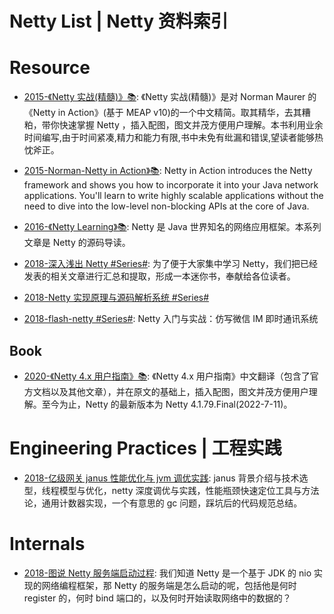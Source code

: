 # Netty List | Netty 资料索引

# Resource

- [2015-《Netty 实战(精髓)》📚](https://github.com/waylau/essential-netty-in-action): 《Netty 实战(精髓)》是对 Norman Maurer 的 《Netty in Action》(基于 MEAP v10)的一个中文精简。取其精华，去其糟粕，带你快速掌握 Netty ，插入配图，图文并茂方便用户理解。本书利用业余时间编写,由于时间紧凑,精力和能力有限,书中未免有纰漏和错误,望读者能够热忱斧正。

- [2015-Norman-Netty in Action》📚](http://93.174.95.29/_ads/A861BBD08F8EADD7068C39B33DA23C16): Netty in Action introduces the Netty framework and shows you how to incorporate it into your Java network applications. You'll learn to write highly scalable applications without the need to dive into the low-level non-blocking APIs at the core of Java.

- [2016-《Netty Learning》📚](https://github.com/code4craft/netty-learning): Netty 是 Java 世界知名的网络应用框架。本系列文章是 Netty 的源码导读。

- [2018-深入浅出 Netty #Series#](https://www.infoq.cn/article/netty-in-depth): 为了便于大家集中学习 Netty，我们把已经发表的相关文章进行汇总和提取，形成一本迷你书，奉献给各位读者。

- [2018-Netty 实现原理与源码解析系统 #Series#](http://www.iocoder.cn/Netty/Netty-collection/?title)

- [2018-flash-netty #Series#](https://github.com/lightningMan/flash-netty): Netty 入门与实战：仿写微信 IM 即时通讯系统

## Book

- [2020-《Netty 4.x 用户指南》📚](https://github.com/waylau/netty-4-user-guide): 《Netty 4.x 用户指南》中文翻译（包含了官方文档以及其他文章），并在原文的基础上，插入配图，图文并茂方便用户理解。至今为止，Netty 的最新版本为 Netty 4.1.79.Final(2022-7-11)。

# Engineering Practices | 工程实践

- [2018-亿级网关 janus 性能优化与 jvm 调优实践](https://mp.weixin.qq.com/s/dbgLn55Ki9pfdEerbu7awg): janus 背景介绍与技术选型，线程模型与优化，netty 深度调优与实践，性能瓶颈快速定位工具与方法论，通用计数器实现，一个有意思的 gc 问题，踩坑后的代码规范总结。

# Internals

- [2018-图说 Netty 服务端启动过程](https://mp.weixin.qq.com/s/R-vh0y4wj8qqCe-R-JrJRQ): 我们知道 Netty 是一个基于 JDK 的 nio 实现的网络编程框架，那 Netty 的服务端是怎么启动的呢，包括他是何时 register 的，何时 bind 端口的，以及何时开始读取网络中的数据的？
